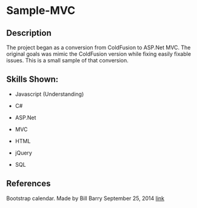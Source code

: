 # Sample-MVC


## Description

The project began as a conversion from ColdFusion to ASP.Net MVC. The original goals was mimic the ColdFusion version while fixing easily fixable issues. This is a small sample of that conversion.


## Skills Shown:
- Javascript (Understanding)

- C#

- ASP.Net

- MVC

- HTML
- jQuery
- SQL

## References

Bootstrap calendar.
Made by Bill Barry
September 25, 2014
[link](https://codepen.io/bbarry/pen/Eopdk)

